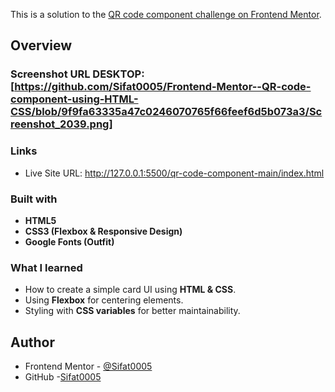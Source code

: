 This is a solution to the [QR code component challenge on Frontend Mentor](https://www.frontendmentor.io/challenges/qr-code-component-iux_sIO_H).



## Overview

### Screenshot URL DESKTOP:[https://github.com/Sifat0005/Frontend-Mentor--QR-code-component-using-HTML-CSS/blob/9f9fa63335a47c0246070765f66feef6d5b073a3/Screenshot_2039.png]


### Links
- Live Site URL: http://127.0.0.1:5500/qr-code-component-main/index.html


### Built with

- **HTML5**  
- **CSS3 (Flexbox & Responsive Design)**  
- **Google Fonts (Outfit)**

### What I learned

- How to create a simple card UI using **HTML & CSS**.  
- Using **Flexbox** for centering elements.  
- Styling with **CSS variables** for better maintainability.  


## Author

- Frontend Mentor - [@Sifat0005](https://www.frontendmentor.io/profile/Sifat0005)
- GitHub -[Sifat0005](https://github.com/Sifat0005)
